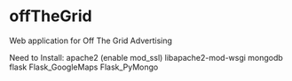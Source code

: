 # offTheGrid
Web application for Off The Grid Advertising

Need to Install:
apache2 (enable mod_ssl)
libapache2-mod-wsgi
mongodb
flask
Flask_GoogleMaps
Flask_PyMongo
